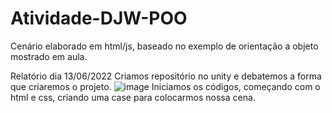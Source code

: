 # Atividade-DJW-POO
Cenário elaborado em html/js, baseado no exemplo de orientação a objeto mostrado em aula.

Relatório dia 13/06/2022
Criamos repositório no unity e debatemos a forma que criaremos o projeto.
![image](https://user-images.githubusercontent.com/101645719/173379789-fa1c57f7-e265-4d6b-b798-ea7f59944eb0.png)
Iniciamos os códigos, começando com o html e css, criando uma case para colocarmos nossa cena.
